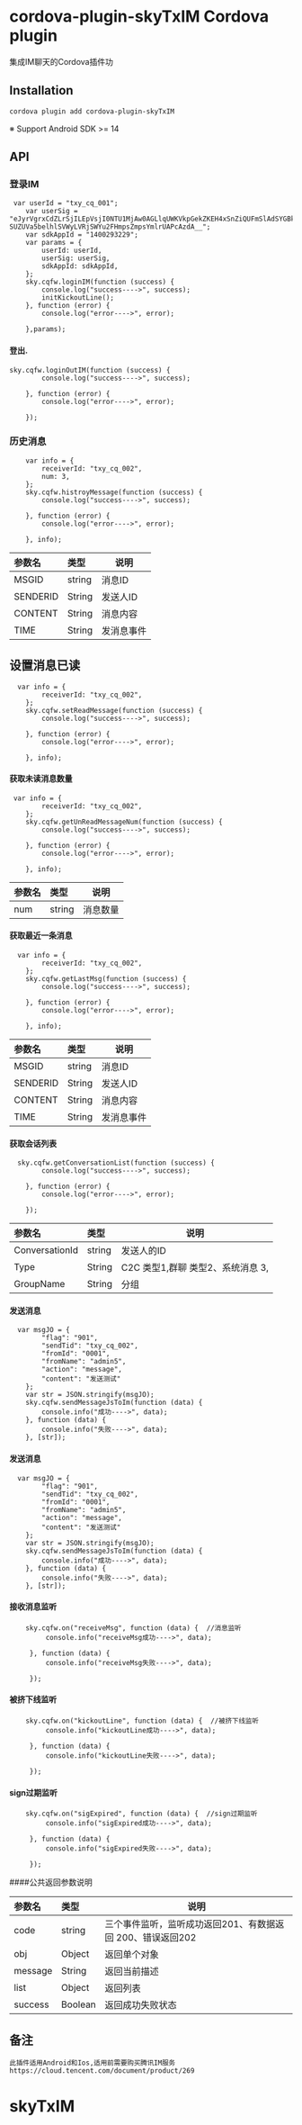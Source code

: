 cordova-plugin-skyTxIM Cordova plugin
========

集成IM聊天的Cordova插件功

Installation
--------

```bash
cordova plugin add cordova-plugin-skyTxIM
```

※ Support Android SDK >= 14

API
--------

### 登录IM

```loginIM
 var userId = "txy_cq_001";
    var userSig = "eJyrVgrxCdZLrSjILEpVsjI0NTU1MjAw0AGLlqUWKVkpGekZKEH4xSnZiQUFmSlAdSYGBkaWxkZGlhCZzJTUvJLMtEywhpKKyvjkwngDA0OYvsx0oHBimqGrflW*eUiAb4pxSaKZkYdrUlBxaHpASK5PUpa-SUZUVa5belhlSVWyLVRjSWYu2FHmpsZmpsYmlrUAPcAzdA__";
    var sdkAppId = "1400293229";
    var params = {
        userId: userId,
        userSig: userSig,
        sdkAppId: sdkAppId,
    };
    sky.cqfw.loginIM(function (success) {
        console.log("success---->", success);
        initKickoutLine();
    }, function (error) {
        console.log("error---->", error);

    },params);
```

#### 登出.
```loginOutIM
sky.cqfw.loginOutIM(function (success) {
        console.log("success---->", success);

    }, function (error) {
        console.log("error---->", error);

    });
```

### 历史消息

```histroyMessage
    var info = {
        receiverId: "txy_cq_002",
        num: 3,
    };
    sky.cqfw.histroyMessage(function (success) {
        console.log("success---->", success);

    }, function (error) {
        console.log("error---->", error);

    }, info);
```
|参数名|类型|说明|
|:-----  |:-----|-----                           |
|MSGID  |string   |消息ID |
|SENDERID  | String  |发送人ID |
|CONTENT  |String   |消息内容 |
|TIME  |String   |发消息事件 |
## 设置消息已读
```setReadMessage
  var info = {
        receiverId: "txy_cq_002",
    };
    sky.cqfw.setReadMessage(function (success) {
        console.log("success---->", success);

    }, function (error) {
        console.log("error---->", error);

    }, info);
```
#### 获取未读消息数量
```getUnReadMessageNum
 var info = {
        receiverId: "txy_cq_002",
    };
    sky.cqfw.getUnReadMessageNum(function (success) {
        console.log("success---->", success);

    }, function (error) {
        console.log("error---->", error);

    }, info);
```
|参数名|类型|说明|
|:-----  |:-----|-----                           |
|num  |string   |消息数量 |

#### 获取最近一条消息
```getLastMsg
  var info = {
        receiverId: "txy_cq_002",
    };
    sky.cqfw.getLastMsg(function (success) {
        console.log("success---->", success);

    }, function (error) {
        console.log("error---->", error);

    }, info);
```

|参数名|类型|说明|
|:-----  |:-----|-----                           |
|MSGID  |string   |消息ID |
|SENDERID  | String  |发送人ID |
|CONTENT  |String   |消息内容 |
|TIME  |String   |发消息事件 |

#### 获取会话列表
```getConversationList
  sky.cqfw.getConversationList(function (success) {
        console.log("success---->", success);

    }, function (error) {
        console.log("error---->", error);

    });
```
|参数名|类型|说明|
|:-----  |:-----|-----                           |
|ConversationId  |string   |发送人的ID |
|Type  | String  |C2C 类型1,群聊 类型2、系统消息 3, |
|GroupName  |String   |分组 |

#### 发送消息
```sendMessageJsToIm
  var msgJO = {
        "flag": "901",
        "sendTid": "txy_cq_002",
        "fromId": "0001",
        "fromName": "admin5",
        "action": "message",
        "content": "发送测试"
    };
    var str = JSON.stringify(msgJO);
    sky.cqfw.sendMessageJsToIm(function (data) {
        console.info("成功---->", data);
    }, function (data) {
        console.info("失败---->", data);
    }, [str]);
```
#### 发送消息
```sendMessageJsToIm
  var msgJO = {
        "flag": "901",
        "sendTid": "txy_cq_002",
        "fromId": "0001",
        "fromName": "admin5",
        "action": "message",
        "content": "发送测试"
    };
    var str = JSON.stringify(msgJO);
    sky.cqfw.sendMessageJsToIm(function (data) {
        console.info("成功---->", data);
    }, function (data) {
        console.info("失败---->", data);
    }, [str]);
```
#### 接收消息监听
```receiveMsg
    sky.cqfw.on("receiveMsg", function (data) {  //消息监听
         console.info("receiveMsg成功---->", data);
 
     }, function (data) {
         console.info("receiveMsg失败---->", data);
 
     });
```

#### 被挤下线监听
```kickoutLine
    sky.cqfw.on("kickoutLine", function (data) {  //被挤下线监听
         console.info("kickoutLine成功---->", data);
 
     }, function (data) {
         console.info("kickoutLine失败---->", data);
 
     });
```
#### sign过期监听
```sigExpired
    sky.cqfw.on("sigExpired", function (data) {  //sign过期监听
         console.info("sigExpired成功---->", data);
 
     }, function (data) {
         console.info("sigExpired失败---->", data);
 
     });
```
####公共返回参数说明

|参数名|类型|说明|
|:-----  |:-----|-----                           |
|code  |string   |三个事件监听，监听成功返回201、有数据返回 200、错误返回202 |
|obj  |Object   |返回单个对象 |
|message  |String   |返回当前描述 |
|list  |Object   |返回列表 |
|success  |Boolean   |返回成功失败状态 |


备注
--------

    此插件适用Android和Ios,适用前需要购买腾讯IM服务
    https://cloud.tencent.com/document/product/269
# skyTxIM
